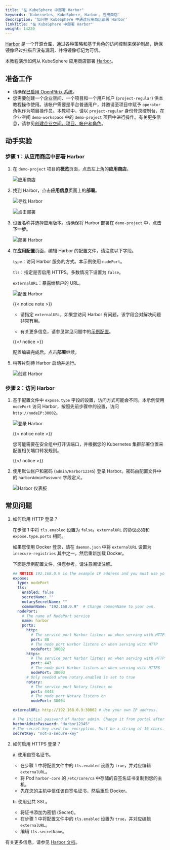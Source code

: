 ```yaml
---
title: "在 KubeSphere 中部署 Harbor"
keywords: 'Kubernetes, KubeSphere, Harbor, 应用商店'
description: '如何在 KubeSphere 中通过应用商店部署 Harbor'
linkTitle: "在 KubeSphere 中部署 Harbor"
weight: 14220
---
```

[Harbor](https://goharbor.io/) 是一个开源仓库，通过各种策略和基于角色的访问控制来保护制品，确保镜像经过扫描且没有漏洞，并将镜像标记为可信。

本教程演示如何从 KubeSphere 应用商店部署 [Harbor](https://goharbor.io/)。

## 准备工作

- 请确保[已启用 OpenPitrix 系统](../../../pluggable-components/app-store/)。
- 您需要创建一个企业空间、一个项目和一个用户帐户 (`project-regular`) 供本教程操作使用。该帐户需要是平台普通用户，并邀请至项目中赋予 `operator` 角色作为项目操作员。本教程中，请以 `project-regular` 身份登录控制台，在企业空间 `demo-workspace` 中的 `demo-project` 项目中进行操作。有关更多信息，请参见[创建企业空间、项目、帐户和角色](../../../quick-start/create-workspace-and-project/)。

## 动手实验

### 步骤 1：从应用商店中部署 Harbor

1. 在 `demo-project` 项目的**概览**页面，点击左上角的**应用商店**。

   ![应用商店](/images/docs/zh-cn/appstore/built-in-apps/deploy-harbor-on-ks/app-store.PNG)

2. 找到 Harbor，点击**应用信息**页面上的**部署**。

   ![寻找 Harbor](/images/docs/zh-cn/appstore/built-in-apps/deploy-harbor-on-ks/find-harbor.PNG)

   ![点击部署](/images/docs/zh-cn/appstore/built-in-apps/deploy-harbor-on-ks/click-deploy.PNG)

3. 设置名称并选择应用版本。请确保将 Harbor 部署在 `demo-project` 中，点击**下一步**。

   ![部署 Harbor](/images/docs/zh-cn/appstore/built-in-apps/deploy-harbor-on-ks/deploy-harbor.PNG)

4. 在**应用配置**页面，编辑 Harbor 的配置文件，请注意以下字段。

   `type`：访问 Harbor 服务的方式。本示例使用 `nodePort`。

   `tls`：指定是否启用 HTTPS。多数情况下设置为 `false`。

   `externalURL`：暴露给租户的 URL。

   ![配置 Harbor](/images/docs/zh-cn/appstore/built-in-apps/deploy-harbor-on-ks/harbor-config.PNG)

   {{< notice note >}}

   - 请指定 `externalURL`，如果您访问 Harbor 有问题，该字段会对解决问题非常有用。

   - 有关更多信息，请参见常见问题中的[示例配置](#常见问题)。

   {{</ notice >}} 

   配置编辑完成后，点击**部署**继续。

5. 稍等片刻待 Harbor 启动并运行。

   ![创建 Harbor](/images/docs/zh-cn/appstore/built-in-apps/deploy-harbor-on-ks/creating-harbor.PNG)

### 步骤 2：访问 Harbor

1. 基于配置文件中 `expose.type` 字段的设置，访问方式可能会不同。本示例使用 `nodePort` 访问 Harbor，按照先前步骤中的设置，访问 `http://nodeIP:30002`。

   ![登录 Harbor](/images/docs/zh-cn/appstore/built-in-apps/deploy-harbor-on-ks/harbor-login.PNG)

   {{< notice note >}}

   您可能需要在安全组中打开该端口，并根据您的 Kubernetes 集群部署位置来配置相关端口转发规则。

   {{</ notice >}} 

2. 使用默认帐户和密码 (`admin/Harbor12345`) 登录 Harbor。密码由配置文件中的 `harborAdminPassword` 字段定义。

   ![Harbor 仪表板](/images/docs/zh-cn/appstore/built-in-apps/deploy-harbor-on-ks/harbor-dashboard.jpg)

## 常见问题

1. 如何启用 HTTP 登录？

   在步骤 1 中将 `tls.enabled` 设置为 `false`。`externalURL` 的协议必须和 `expose.type.ports` 相同。

   如果您使用 Docker 登录，请在 `daemon.json` 中将 `externalURL` 设置为 `insecure-registries` 其中之一，然后重新加载 Docker。

   下面是示例配置文件，供您参考。请注意阅读注解。

   ```yaml
   ## NOTICE 192.168.0.9 is the example IP address and you must use your own.
   expose:
     type: nodePort
     tls:
       enabled: false
       secretName: ""
       notarySecretName: ""
       commonName: "192.168.0.9"  # Change commonName to your own.
     nodePort:
       # The name of NodePort service
       name: harbor
       ports:
         http:
           # The service port Harbor listens on when serving with HTTP
           port: 80
           # The node port Harbor listens on when serving with HTTP
           nodePort: 30002
         https:
           # The service port Harbor listens on when serving with HTTPS
           port: 443
           # The node port Harbor listens on when serving with HTTPS
           nodePort: 30003
         # Only needed when notary.enabled is set to true
         notary:
           # The service port Notary listens on
           port: 4443
           # The node port Notary listens on
           nodePort: 30004
   
   externalURL: http://192.168.0.9:30002 # Use your own IP address.
   
   # The initial password of Harbor admin. Change it from portal after launching Harbor
   harborAdminPassword: "Harbor12345"
   # The secret key used for encryption. Must be a string of 16 chars.
   secretKey: "not-a-secure-key"
   ```

2. 如何启用 HTTPS 登录？

    a. 使用自签名证书。
      * 在步骤 1 中将配置文件中的 `tls.enabled` 设置为 `true`，并对应编辑 `externalURL`。
      * 将 Pod `harbor-core` 的 `/etc/core/ca` 中存储的自签名证书复制到您的主机。
      * 先在您的主机中信任该自签名证书，然后重启 Docker。

    b. 使用公共 SSL。
      * 将证书添加为密钥 (Secret)。
      * 在步骤 1 中将配置文件中的 `tls.enabled` 设置为 `true`，并对应编辑 `externalURL`。
      * 编辑 `tls.secretName`。

有关更多信息，请参见 [Harbor 文档](https://goharbor.io/docs/2.1.0/)。